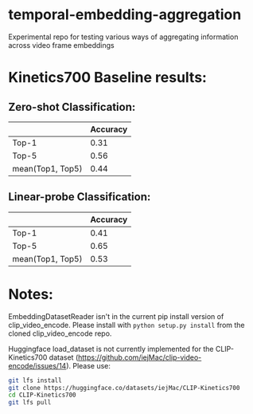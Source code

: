 # temporal-embedding-aggregation
Experimental repo for testing various ways of aggregating information across video frame embeddings


# Kinetics700 Baseline results:

## Zero-shot Classification:
|                  | Accuracy |
| ---------------- | -------- |
|      Top-1       |   0.31   |
|      Top-5       |   0.56   |
| mean(Top1, Top5) |   0.44   |

## Linear-probe Classification:

|                  | Accuracy |
| ---------------- | -------- |
|      Top-1       |   0.41   |
|      Top-5       |   0.65   |
| mean(Top1, Top5) |   0.53   |

# Notes:

EmbeddingDatasetReader isn't in the current pip install version of clip_video_encode. Please install with ```python setup.py install``` from the cloned clip_video_encode repo.

Huggingface load_dataset is not currently implemented for the CLIP-Kinetics700 dataset (https://github.com/iejMac/clip-video-encode/issues/14). Please use:

```bash
git lfs install
git clone https://huggingface.co/datasets/iejMac/CLIP-Kinetics700
cd CLIP-Kinetics700
git lfs pull
```
